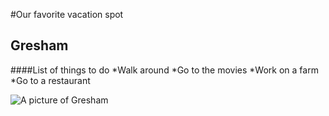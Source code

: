 #Our favorite vacation spot
## Gresham

####List of things to do
*Walk around
*Go to the movies
*Work on a farm
*Go to a restaurant

![A picture of Gresham](https://upload.wikimedia.org/wikipedia/commons/thumb/5/5c/Downtown_Gresham%2C_Oregon.jpg/280px-Downtown_Gresham%2C_Oregon.jpg)
